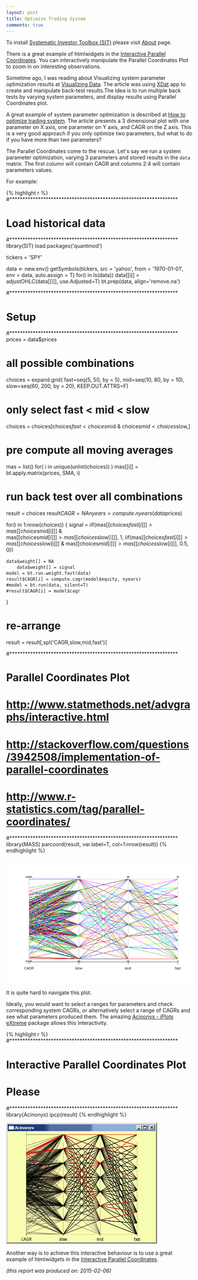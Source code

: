 ```yaml
---
layout: post
title: Optimize Trading System
comments: true
---
```



To install [Systematic Investor Toolbox (SIT)](https://github.com/systematicinvestor/SIT) please visit [About](/about) page.




There is a great example of htmlwidgets in the
[Interactive Parallel Coordinates](http://www.buildingwidgets.com/blog/2015/1/30/week-04-interactive-parallel-coordinates-1).
You can interactively manipulate the Parallel Coordinates Plot to zoom in
on interesting observations.

Sometime ago, I was reading about Visualizing system parameter optimization 
results at [Visualizing Data](http://sanzprophet.blogspot.tw/2013/01/visualizing-data.html).
The article was using [XDat](http://www.xdat.org/index.php?ref=download) app to create
and manipulate back-test results.The idea is to run multiple
back tests by varying system parameters, and display results using  Parallel Coordinates
plot.

A great example of system parameter optimization is described at 
[How to optimize trading system](http://www.amibroker.com/guide/h_optimization.html).
The article presents a 3 dimensional plot with one parameter on X axis,
one parameter on Y axis, and CAGR on the Z axis. This is a very good approach
if you only optimize two parameters, but what to do if you have more than two parameters?

The Parallel Coordinates come to the rescue. Let's say we run a
system parameter optimization, varying 3 parameters and stored 
results in the `data` matrix. The first column will contain CAGR
and columns 2:4 will contain parameters values.

For example:



{% highlight r %}
#*****************************************************************
# Load historical data
#*****************************************************************
library(SIT)
load.packages('quantmod')

tickers = 'SPY'

data <- new.env()
getSymbols(tickers, src = 'yahoo', from = '1970-01-01', env = data, auto.assign = T)
for(i in ls(data)) data[[i]] = adjustOHLC(data[[i]], use.Adjusted=T)
bt.prep(data, align='remove.na')


#*****************************************************************
# Setup
#*****************************************************************
prices = data$prices

# all possible combinations
choices = expand.grid(
	fast=seq(5, 50, by = 5), 
 mid=seq(10, 80, by = 10),
 slow=seq(60, 200, by = 20),
KEEP.OUT.ATTRS=F)

# only select fast < mid < slow
choices = choices[choices$fast < choices$mid & choices$mid < choices$slow,]

# pre compute all moving averages
mas = list()
for( i in unique(unlist(choices)) )
	mas[[i]] = bt.apply.matrix(prices, SMA, i)

# run back test over all combinations
result = choices
	result$CAGR = NA
nyears = compute.nyears(data$prices)

for(i in 1:nrow(choices)) {
	signal = iif(mas[[choices$fast[i]]] > mas[[choices$mid[i]]] &  
 	mas[[choices$mid[i]]] > mas[[choices$slow[i]]], 1, 
 	iif(mas[[choices$fast[i]]] > mas[[choices$slow[i]]] &
  	mas[[choices$mid[i]]] > mas[[choices$slow[i]]], 0.5, 0))
   
	data$weight[] = NA
		data$weight[] = signal
	model = bt.run.weight.fast(data)
	result$CAGR[i] = compute.cagr(model$equity, nyears)
	#model = bt.run(data, silent=T)
	#result$CAGR[i] = model$cagr
}

# re-arrange
result = result[,spl('CAGR,slow,mid,fast')]

#*****************************************************************
# Parallel Coordinates Plot
# http://www.statmethods.net/advgraphs/interactive.html
# http://stackoverflow.com/questions/3942508/implementation-of-parallel-coordinates
# http://www.r-statistics.com/tag/parallel-coordinates/
#*****************************************************************
library(MASS)
parcoord(result, var.label=T, col=1:nrow(result))
{% endhighlight %}

![plot of chunk plot-2](/public/images/2015-02-04-Note-Optimize-Trading-System/plot-2-1.png) 

It is quite hard to navigate this plot. 

Ideally, you would want to select a ranges for parameters and
check corresponding system CAGRs, or alternatively select a range
of CAGRs and see what parameters produced them. The amazing
[Acinonyx - iPlots eXtreme](http://www.rosuda.org/iplots/) package
allows this Interactivity.


{% highlight r %}
#*****************************************************************
# Interactive Parallel Coordinates Plot
# Please
#*****************************************************************
library(Acinonyx)
ipcp(result)
{% endhighlight %}

![plot of Acinonyx ipcp](/public/doc/2015-02-04-Note-Optimize-Trading-System.png)


Another way is to achieve this interactive behaviour
is to use a great example of htmlwidgets in the
[Interactive Parallel Coordinates](http://www.buildingwidgets.com/blog/2015/1/30/week-04-interactive-parallel-coordinates-1).



*(this report was produced on: 2015-02-06)*
